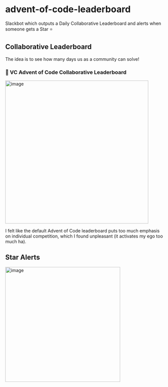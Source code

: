 # advent-of-code-leaderboard

Slackbot which outputs a Daily Collaborative Leaderboard and alerts when someone gets a Star ⭐️

## Collaborative Leaderboard

The idea is to see how many days us as a community can solve!

### :christmas_tree: VC Advent of Code Collaborative Leaderboard

<img width="452" alt="image" src="https://github.com/user-attachments/assets/627af1d3-ca9b-411b-9b63-b47513f23bbd">

I felt like the default Advent of Code leaderboard puts too much emphasis on individual competition, which I found unpleasant (it activates my ego too much ha).

## Star Alerts

<img width="363" alt="image" src="https://github.com/user-attachments/assets/2ac934f7-11f3-4e1e-a92d-fe580029dda5">

